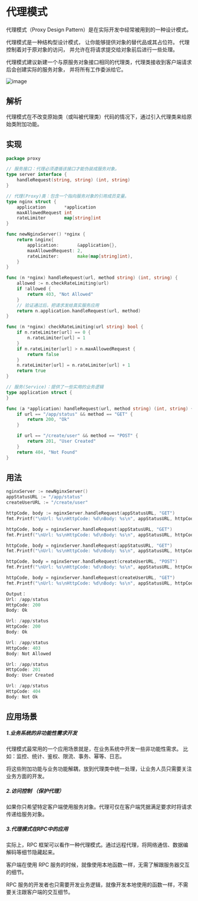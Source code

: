 # 代理模式

代理模式（Proxy Design Pattern）是在实际开发中经常被用到的一种设计模式。

代理模式是一种结构型设计模式， 让你能够提供对象的替代品或其占位符。 代理控制着对于原对象的访问， 并允许在将请求提交给对象前后进行一些处理。

代理模式建议新建一个与原服务对象接口相同的代理类，代理类接收到客户端请求后会创建实际的服务对象， 并将所有工作委派给它。

![image](https://user-images.githubusercontent.com/65383410/165267686-569d80d5-4b89-49ab-8f2b-5a84e7c7f2f9.png)

## 解析

代理模式在不改变原始类（或叫被代理类）代码的情况下，通过引入代理类来给原始类附加功能。

## 实现

```go
package proxy

// 服务接口：代理必须遵循该接口才能伪装成服务对象。
type server interface {
	handleRequest(string, string) (int, string)
}

// 代理(Proxy)类：包含一个指向服务对象的引用成员变量。
type nginx struct {
	application       *application
	maxAllowedRequest int
	rateLimiter       map[string]int
}

func newNginxServer() *nginx {
	return &nginx{
		application:       &application{},
		maxAllowedRequest: 2,
		rateLimiter:       make(map[string]int),
	}
}

func (n *nginx) handleRequest(url, method string) (int, string) {
	allowed := n.checkRateLimiting(url)
	if !allowed {
		return 403, "Not Allowed"
	}
	// 验证通过后，把请求发给真实服务应用
	return n.application.handleRequest(url, method)
}

func (n *nginx) checkRateLimiting(url string) bool {
	if n.rateLimiter[url] == 0 {
		n.rateLimiter[url] = 1
	}
	if n.rateLimiter[url] > n.maxAllowedRequest {
		return false
	}
	n.rateLimiter[url] = n.rateLimiter[url] + 1
	return true
}

// 服务(Service)：提供了一些实用的业务逻辑
type application struct {
}

func (a *application) handleRequest(url, method string) (int, string) {
	if url == "/app/status" && method == "GET" {
		return 200, "Ok"
	}

	if url == "/create/user" && method == "POST" {
		return 201, "User Created"
	}
	return 404, "Not Found"
}

```

## 用法

```go
nginxServer := newNginxServer()
appStatusURL := "/app/status"
createUserURL := "/create/user"

httpCode, body := nginxServer.handleRequest(appStatusURL, "GET")
fmt.Printf("\nUrl: %s\nHttpCode: %d\nBody: %s\n", appStatusURL, httpCode, body)

httpCode, body = nginxServer.handleRequest(appStatusURL, "GET")
fmt.Printf("\nUrl: %s\nHttpCode: %d\nBody: %s\n", appStatusURL, httpCode, body)

httpCode, body = nginxServer.handleRequest(appStatusURL, "GET")
fmt.Printf("\nUrl: %s\nHttpCode: %d\nBody: %s\n", appStatusURL, httpCode, body)

httpCode, body = nginxServer.handleRequest(createUserURL, "POST")
fmt.Printf("\nUrl: %s\nHttpCode: %d\nBody: %s\n", appStatusURL, httpCode, body)

httpCode, body = nginxServer.handleRequest(createUserURL, "GET")
fmt.Printf("\nUrl: %s\nHttpCode: %d\nBody: %s\n", appStatusURL, httpCode, body)

Output：
Url: /app/status
HttpCode: 200
Body: Ok

Url: /app/status
HttpCode: 200
Body: Ok

Url: /app/status
HttpCode: 403
Body: Not Allowed

Url: /app/status
HttpCode: 201
Body: User Created

Url: /app/status
HttpCode: 404
Body: Not Ok
```

## 应用场景

##### 1.业务系统的非功能性需求开发

代理模式最常用的一个应用场景就是，在业务系统中开发一些非功能性需求。 比如：监控、统计、鉴权、限流、事务、幂等、日志。

将这些附加功能与业务功能解耦，放到代理类中统一处理，让业务人员只需要关注业务方面的开发。

##### 2.访问控制 （保护代理）

如果你只希望特定客户端使用服务对象。代理可仅在客户端凭据满足要求时将请求传递给服务对象。

##### 3.代理模式在RPC中的应用

实际上，RPC 框架可以看作一种代理模式。通过远程代理，将网络通信、数据编解码等细节隐藏起来。

客户端在使用 RPC 服务的时候，就像使用本地函数一样，无需了解跟服务器交互的细节。

RPC 服务的开发者也只需要开发业务逻辑，就像开发本地使用的函数一样，不需要关注跟客户端的交互细节。
